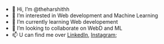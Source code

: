 - 👋 Hi, I’m @theharshithh
- 👀 I’m interested in Web development and Machine Learning
- 🌱 I’m currently learning Web developement
- 💞️ I’m looking to collaborate on WebD and ML
- 📫 U can find me over [LinkedIn](www.linkedin.com/in/theharshithh), [Instagram](https://www.instagram.com/theharshith/); 

<!---
theharshithh/theharshithh is a ✨ special ✨ repository because its `README.md` (this file) appears on your GitHub profile.
You can click the Preview link to take a look at your changes.
--->
